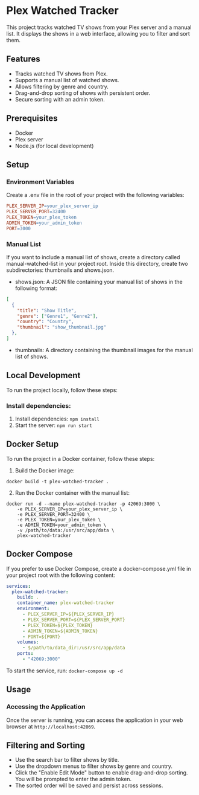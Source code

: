 # Plex Watched Tracker
This project tracks watched TV shows from your Plex server and a manual list. It displays the shows in a web interface, allowing you to filter and sort them.

## Features
- Tracks watched TV shows from Plex.
- Supports a manual list of watched shows.
- Allows filtering by genre and country.
- Drag-and-drop sorting of shows with persistent order.
- Secure sorting with an admin token.

## Prerequisites
- Docker
- Plex server
- Node.js (for local development)

## Setup
### Environment Variables
Create a .env file in the root of your project with the following variables:

```makefile
PLEX_SERVER_IP=your_plex_server_ip
PLEX_SERVER_PORT=32400
PLEX_TOKEN=your_plex_token
ADMIN_TOKEN=your_admin_token
PORT=3000
```
### Manual List
If you want to include a manual list of shows, create a directory called manual-watched-list in your project root. Inside this directory, create two subdirectories: thumbnails and shows.json.

- shows.json: A JSON file containing your manual list of shows in the following format:
```json
[
  {
    "title": "Show Title",
    "genre": ["Genre1", "Genre2"],
    "country": "Country",
    "thumbnail": "show_thumbnail.jpg"
  },
]
```

- thumbnails: A directory containing the thumbnail images for the manual list of shows.

## Local Development
To run the project locally, follow these steps:

### Install dependencies:

1. Install dependencies: `npm install`
2. Start the server: `npm run start`

## Docker Setup
To run the project in a Docker container, follow these steps:

1. Build the Docker image:
```
docker build -t plex-watched-tracker .
```

2. Run the Docker container with the manual list:
```
docker run -d --name plex-watched-tracker -p 42069:3000 \
    -e PLEX_SERVER_IP=your_plex_server_ip \
    -e PLEX_SERVER_PORT=32400 \
    -e PLEX_TOKEN=your_plex_token \
    -e ADMIN_TOKEN=your_admin_token \
    -v /path/to/data:/usr/src/app/data \
    plex-watched-tracker
```
## Docker Compose
If you prefer to use Docker Compose, create a docker-compose.yml file in your project root with the following content:

```yaml
services:
  plex-watched-tracker:
    build: .
    container_name: plex-watched-tracker
    environment:
      - PLEX_SERVER_IP=${PLEX_SERVER_IP}
      - PLEX_SERVER_PORT=${PLEX_SERVER_PORT}
      - PLEX_TOKEN=${PLEX_TOKEN}
      - ADMIN_TOKEN=${ADMIN_TOKEN}
      - PORT=${PORT}
    volumes:
      - $/path/to/data_dir:/usr/src/app/data
    ports:
      - "42069:3000"
```
To start the service, run: `docker-compose up -d`

## Usage
### Accessing the Application
Once the server is running, you can access the application in your web browser at `http://localhost:42069`.

## Filtering and Sorting
- Use the search bar to filter shows by title.
- Use the dropdown menus to filter shows by genre and country.
- Click the "Enable Edit Mode" button to enable drag-and-drop sorting. You will be prompted to enter the admin token.
- The sorted order will be saved and persist across sessions.
